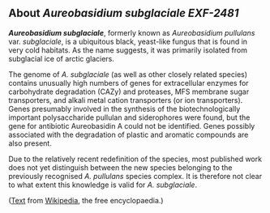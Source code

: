 About *Aureobasidium subglaciale EXF-2481* 
------------------------------------------



***Aureobasidium subglaciale***, formerly known as *Aureobasidium
pullulans* var. *subglaciale*, is a ubiquitous black, yeast-like fungus
that is found in very cold habitats. As the name suggests, it was
primarily isolated from subglacial ice of arctic glaciers.

The genome of *A. subglaciale* (as well as other closely related
species) contains unusually high numbers of genes for extracellular
enzymes for carbohydrate degradation (CAZy) and proteases, MFS membrane
sugar transporters, and alkali metal cation transporters (or ion
transporters). Genes presumably involved in the synthesis of the
biotechnologically important polysaccharide pullulan and siderophores
were found, but the gene for antibiotic Aureobasidin A could not be
identified. Genes possibly associated with the degradation of plastic
and aromatic compounds are also present.

Due to the relatively recent redefinition of the species, most published
work does not yet distinguish between the new species belonging to the
previously recognised *A. pullulans* species complex. It is therefore
not clear to what extent this knowledge is valid for *A. subglaciale*.

([Text](http://en.wikipedia.org/wiki/Aureobasidium_subglaciale) from
[Wikipedia](http://en.wikipedia.org/), the free encyclopaedia.)
